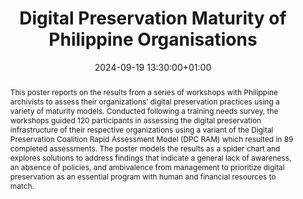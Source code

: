 ---
abstract: This poster reports on the results from a series of workshops with Philippine
  archivists to assess their organizations’ digital preservation practices using a
  variety of maturity models. Conducted following a training needs survey, the workshops
  guided 120 participants in assessing the digital preservation infrastructure of
  their respective organizations using a variant of the Digital Preservation Coalition
  Rapid Assessment Model (DPC RAM) which resulted in 89 completed assessments. The
  poster models the results as a spider chart and explores solutions to address findings
  that indicate a general lack of awareness, an absence of policies, and ambivalence
  from management to prioritize digital preservation as an essential program with
  human and financial resources to match.
creators:
- Jonathan Isip
date: 2024-09-19 13:30:00+01:00
document_url: https://zenodo.org/records/13743226/download/pdf
grand_parent: iPRES
institutions: []
keywords:
- standards and models
- start 2 preserve
landing_page_url: https://zenodo.org/records/13743226
language: eng
layout: publication
license: Creative Commons Attribution Share-Alike 4.0 (CC-BY-SA-4.0)
notes_url: ''
parent: iPRES 2024
publication_type: poster
size: null
slides_url: ''
source_name: iPRES
stream_url: ''
title: Digital Preservation Maturity of Philippine Organisations
year: 2024
---